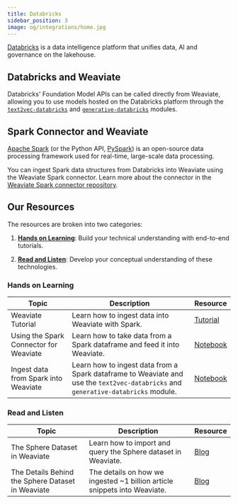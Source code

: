 ```yaml
---
title: Databricks
sidebar_position: 3
image: og/integrations/home.jpg
---
```


[Databricks](https://www.databricks.com/) is a data intelligence platform that unifies data, AI and governance on the lakehouse.

## Databricks and Weaviate

Databricks' Foundation Model APIs can be called directly from Weaviate, allowing you to use models hosted on the Databricks platform through the [`text2vec-databricks`](/docs/weaviate/model-providers/databricks/embeddings) and [`generative-databricks`](/docs/weaviate/model-providers/databricks/generative) modules.

## Spark Connector and Weaviate

[Apache Spark](https://spark.apache.org/docs/latest/api/python/index.html) (or the Python API, [PySpark](https://spark.apache.org/docs/latest/api/python/index.html#:~:text=PySpark%20is%20the%20Python%20API,for%20interactively%20analyzing%20your%20data.)) is an open-source data processing framework used for real-time, large-scale data processing. 

You can ingest Spark data structures from Databricks into Weaviate using the Weaviate Spark connector. Learn more about the connector in the [Weaviate Spark connector repository](https://github.com/weaviate/spark-connector).


## Our Resources 
The resources are broken into two categories: 
1. [**Hands on Learning**](#hands-on-learning): Build your technical understanding with end-to-end tutorials.

2. [**Read and Listen**](#read-and-listen): Develop your conceptual understanding of these technologies.

### Hands on Learning

| Topic | Description | Resource | 
| --- | --- | --- |
| Weaviate Tutorial | Learn how to ingest data into Weaviate with Spark. | [Tutorial](/docs/weaviate/tutorials/spark-connector)
| Using the Spark Connector for Weaviate | Learn how to take data from a Spark dataframe and feed it into Weaviate. | [Notebook](https://github.com/weaviate/recipes/blob/main/integrations/data-platforms/spark/spark-connector.ipynb) |
| Ingest data from Spark into Weaviate | Learn how to ingest data from a Spark dataframe to Weaviate and use the `text2vec-databricks` and `generative-databricks` module. | [Notebook](https://github.com/weaviate/recipes/blob/main/integrations/data-platforms/databricks/databricks-spark-connector.ipynb) |

### Read and Listen 
| Topic | Description | Resource | 
| --- | --- | --- |
| The Sphere Dataset in Weaviate | Learn how to import and query the Sphere dataset in Weaviate. | [Blog](https://weaviate.io/blog/sphere-dataset-in-weaviate) |
| The Details Behind the Sphere Dataset in Weaviate | The details on how we ingested ~1 billion article snippets into Weaviate. | [Blog](https://weaviate.io/blog/details-behind-the-sphere-dataset-in-weaviate) |